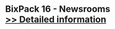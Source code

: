 # BixPack 16 - Newsrooms<br />[>> Detailed information](https://secure.shareit.com/shareit/product.html?productid=300641223&affiliateid=200057808)